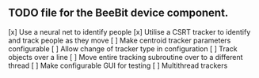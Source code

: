 ## TODO file for the BeeBit device component.

[x] Use a neural net to identify people
[x] Utilise a CSRT tracker to identify and track people as they move
[ ] Make centroid tracker parameters configurable
[ ] Allow change of tracker type in configuration
[ ] Track objects over a line
[ ] Move entire tracking subroutine over to a different thread
[ ] Make configurable GUI for testing
[ ] Multithread trackers